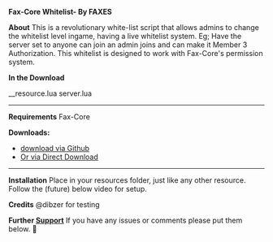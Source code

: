 **Fax-Core Whitelist- By FAXES**

**About**
This is a revolutionary white-list script that allows admins to change the whitelist level ingame, having a live whitelist system. Eg; Have the server set to anyone can join an admin joins and can make it Member 3 Authorization. This whitelist is designed to work with Fax-Core's permission system.

**In the Download**
  >
  __resource.lua
  server.lua
<hr>

**Requirements**
Fax-Core

**Downloads:**
* [download via Github](https://github.com/FAXES/FC-Whitelist)
* <a class="attachment" href="http://faxes.zone/files/fax-core/ext/Fax-Core-Whitelist.rar">Or via Direct Download</a>

<!--
**Change-Log(s)**
- [1.2](https://forum.fivem.net/t/release-quit-command-quit-1-1/73533/17)
- [1.1](https://forum.fivem.net/t/release-quit-command-quit-1-1/73533/16)
- [1.0](https://forum.fivem.net/t/release-quit-command-quit/73533)
-->
<hr>

**Installation**
Place in your resources folder, just like any other resource. Follow the (future) below video for setup.


**Credits**
@dibzer for testing   

**Further [Support](http://faxes.zone/discord)**
If you have any issues or comments please put them below. :coconut: 
